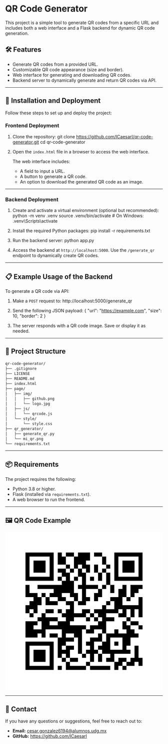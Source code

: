 # QR Code Generator

This project is a simple tool to generate QR codes from a specific URL and includes both a web interface and a Flask backend for dynamic QR code generation.

## 🛠️ Features

- Generate QR codes from a provided URL.
- Customizable QR code appearance (size and border).
- Web interface for generating and downloading QR codes.
- Backend server to dynamically generate and return QR codes via API.

---

## 🚀 Installation and Deployment

Follow these steps to set up and deploy the project:

### Frontend Deployment

1. Clone the repository:
   git clone https://github.com/ICaesarI/qr-code-generator.git
   cd qr-code-generator

2. Open the `index.html` file in a browser to access the web interface.

   The web interface includes:
   - A field to input a URL.
   - A button to generate a QR code.
   - An option to download the generated QR code as an image.

---

### Backend Deployment

1. Create and activate a virtual environment (optional but recommended):
   python -m venv .venv
   source .venv/bin/activate  # On Windows: .venv\Scripts\activate

2. Install the required Python packages:
   pip install -r requirements.txt

3. Run the backend server:
   python app.py

4. Access the backend at `http://localhost:5000`. Use the `/generate_qr` endpoint to dynamically create QR codes.

---

## 📋 Example Usage of the Backend

To generate a QR code via API:

1. Make a `POST` request to:
   http://localhost:5000/generate_qr

2. Send the following JSON payload:
   {
       "url": "https://example.com",
       "size": 10,
       "border": 2
   }

3. The server responds with a QR code image. Save or display it as needed.

---

## 📂 Project Structure

```plaintext
qr-code-generator/
├── .gitignore
├── LICENSE
├── README.md
├── index.html
├── page/
│   ├── img/
│   │   ├── github.png
│   │   └── logo.jpg
│   ├── js/
│   │   └── qrcode.js
│   └── style/
│       └── style.css
├── qr_generator/
│   ├── generate_qr.py
│   └── mi_qr.png
└── requirements.txt
```

---

## 📦 Requirements

The project requires the following:
- Python 3.8 or higher.
- Flask (installed via `requirements.txt`).
- A web browser to run the frontend.

---

## 🖼️ QR Code Example
![QR Code Example](qr_generator/mi_qr.png)

---

## 📧 Contact

If you have any questions or suggestions, feel free to reach out to:
- **Email:** cesar.gonzalez6194@alumnos.udg.mx
- **GitHub:** https://github.com/ICaesarI
